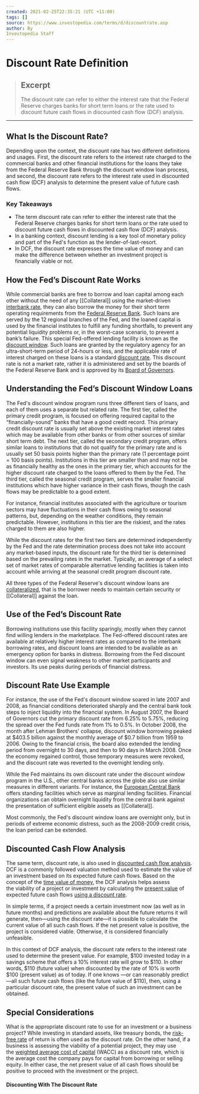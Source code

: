 ```yaml
---
created: 2021-02-25T22:35:21 (UTC +11:00)
tags: []
source: https://www.investopedia.com/terms/d/discountrate.asp
author: By
Investopedia Staff
---
```


# Discount Rate Definition

> ## Excerpt
> The discount rate can refer to either the interest rate that the Federal Reserve charges banks for short term loans or the rate used to discount future cash flows in discounted cash flow (DCF) analysis.

---
## What Is the Discount Rate?

Depending upon the context, the discount rate has two different definitions and usages. First, the discount rate refers to the interest rate charged to the commercial banks and other financial institutions for the loans they take from the Federal Reserve Bank through the discount window loan process, and second, the discount rate refers to the interest rate used in discounted cash flow (DCF) analysis to determine the present value of future cash flows. 

### Key Takeaways

-   The term discount rate can refer to either the interest rate that the Federal Reserve charges banks for short term loans or the rate used to discount future cash flows in discounted cash flow (DCF) analysis.
-   In a banking context, discount lending is a key tool of monetary policy and part of the Fed's function as the lender-of-last-resort.
-   In DCF, the discount rate expresses the time value of money and can make the difference between whether an investment project is financially viable or not.

## How the Fed’s Discount Rate Works

While commercial banks are free to borrow and loan capital among each other without the need of any [[Collateral]] using the market-driven [interbank rate](https://www.investopedia.com/terms/i/interbankrate.asp), they can also borrow the money for their short term operating requirements from the [Federal Reserve Bank](https://www.investopedia.com/terms/f/federalreservebank.asp). Such loans are served by the 12 regional branches of the Fed, and the loaned capital is used by the financial institutes to fulfill any funding shortfalls, to prevent any potential liquidity problems or, in the worst-case scenario, to prevent a bank’s failure. This special Fed-offered lending facility is known as the [discount window](https://www.investopedia.com/terms/d/discountwindow.asp). Such loans are granted by the regulatory agency for an ultra-short-term period of 24-hours or less, and the applicable rate of interest charged on these loans is a standard [discount rate](https://www.investopedia.com/ask/answers/042815/whats-difference-between-prime-rate-and-discount-rate.asp). This discount rate is not a market rate, rather it is administered and set by the boards of the Federal Reserve Bank and is approved by its [Board of Governors](https://www.investopedia.com/terms/b/board-of-governors.asp).

## Understanding the Fed’s Discount Window Loans

The Fed's discount window program runs three different tiers of loans, and each of them uses a separate but related rate. The first tier, called the primary credit program, is focused on offering required capital to the “financially-sound” banks that have a good credit record. This primary credit discount rate is usually set above the existing market interest rates which may be available from other banks or from other sources of similar short term debt. The next tier, called the secondary credit program, offers similar loans to institutions that do not qualify for the primary rate and is usually set 50 basis points higher than the primary rate (1 percentage point = 100 basis points). Institutions in this tier are smaller than and may not be as financially healthy as the ones in the primary tier, which accounts for the higher discount rate charged to the loans offered to them by the Fed. The third tier, called the seasonal credit program, serves the smaller financial institutions which have higher variance in their cash flows, though the cash flows may be predictable to a good extent.

For instance, financial institutes associated with the agriculture or tourism sectors may have fluctuations in their cash flows owing to seasonal patterns, but, depending on the weather conditions, they remain predictable. However, institutions in this tier are the riskiest, and the rates charged to them are also higher.

While the discount rates for the first two tiers are determined independently by the Fed and the rate determination process does not take into account any market-based inputs, the discount rate for the third tier is determined based on the prevailing rates in the market. Typically, an average of a select set of market rates of comparable alternative lending facilities is taken into account while arriving at the seasonal credit program discount rate.

All three types of the Federal Reserve's discount window loans are [collateralized](https://www.investopedia.com/terms/c/collateral.asp), that is the borrower needs to maintain certain security or [[Collateral]] against the loan.

## Use of the Fed’s Discount Rate

Borrowing institutions use this facility sparingly, mostly when they cannot find willing lenders in the marketplace. The Fed-offered discount rates are available at relatively higher interest rates as compared to the interbank borrowing rates, and discount loans are intended to be available as an emergency option for banks in distress. Borrowing from the Fed discount window can even signal weakness to other market participants and investors. Its use peaks during periods of financial distress.

## Discount Rate Use Example

For instance, the use of the Fed's discount window soared in late 2007 and 2008, as financial conditions deteriorated sharply and the central bank took steps to inject liquidity into the financial system. In August 2007, the Board of Governors cut the primary discount rate from 6.25% to 5.75%, reducing the spread over the Fed funds rate from 1% to 0.5%. In October 2008, the month after Lehman Brothers' collapse, discount window borrowing peaked at $403.5 billion against the monthly average of $0.7 billion from 1959 to 2006. Owing to the financial crisis, the board also extended the lending period from overnight to 30 days, and then to 90 days in March 2008. Once the economy regained control, those temporary measures were revoked, and the discount rate was reverted to the overnight lending only.

While the Fed maintains its own discount rate under the discount window program in the U.S., other central banks across the globe also use similar measures in different variants. For instance, the [European Central Bank](https://www.investopedia.com/terms/e/europeancentralbank.asp) offers standing facilities which serve as marginal lending facilities. Financial organizations can obtain overnight liquidity from the central bank against the presentation of sufficient eligible assets as [[Collateral]].

Most commonly, the Fed's discount window loans are overnight only, but in periods of extreme economic distress, such as the 2008-2009 credit crisis, the loan period can be extended.

## Discounted Cash Flow Analysis

The same term, discount rate, is also used in [discounted cash flow analysis](https://www.investopedia.com/terms/d/dcf.asp). DCF is a commonly followed valuation method used to estimate the value of an investment based on its expected future cash flows. Based on the concept of the [time value of money](https://www.investopedia.com/terms/t/timevalueofmoney.asp), the DCF analysis helps assess the viability of a project or investment by calculating the [present value](https://www.investopedia.com/terms/p/presentvalue.asp) of expected future cash flows [using a discount rate](https://www.investopedia.com/ask/answers/031315/how-do-i-calculate-discount-rate-over-time-using-excel.asp).

In simple terms, if a project needs a certain investment now (as well as in future months) and predictions are available about the future returns it will generate, then—using the discount rate—it is possible to calculate the current value of all such cash flows. If the net present value is positive, the project is considered viable. Otherwise, it is considered financially unfeasible.

In this context of DCF analysis, the discount rate refers to the interest rate used to determine the present value. For example, $100 invested today in a savings scheme that offers a 10% interest rate will grow to $110. In other words, $110 (future value) when discounted by the rate of 10% is worth $100 (present value) as of today. If one knows —or can reasonably predict—all such future cash flows (like the future value of $110), then, using a particular discount rate, the present value of such an investment can be obtained.

## Special Considerations

What is the appropriate discount rate to use for an investment or a business project? While investing in standard assets, like treasury bonds, the [risk-free rate](https://www.investopedia.com/terms/r/risk-freerate.asp) of return is often used as the discount rate. On the other hand, if a business is assessing the viability of a potential project, they may use the [weighted average cost of capital](https://www.investopedia.com/terms/w/wacc.asp) (WACC) as a discount rate, which is the average cost the company pays for capital from borrowing or selling equity. In either case, the net present value of all cash flows should be positive to proceed with the investment or the project.

#### Discounting With The Discount Rate
